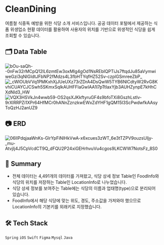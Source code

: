 # CleanDining
여름철 식중독 예방을 위한 식당 소개 서비스입니다. 공공 데이터 포털에서 제공하는 식품 위생업소 현황 데이터를 활용하여 사용자의 위치를 기반으로 위생적인 식당을 쉽게 조회할 수 있습니다.

## 🗂️ Data Table
![bOu-saQh--0nFw32rMCpQ12lL6zmtEw3oxMlg4gOd1NsREbIQPTiJs7ftqdJu85aVymwiweGzi3qNIGIdtJFbNP2fMdzs4L3fbHTYqfHZ52Sv-czplGSmreeZbP_](https://github.com/Eunice991217/CleanDining-Server-ToyProject/assets/101406317/2a7bbb9b-ac35-4065-bed0-011980254bea)
![_cWlOUbVVq1PMKxhXjJUeUXz73rZDrA4DsQwW5TYB6NlCdtyW2RvG8KvhiCUAYCJCSwh5SKmxSqlkAUHFFlaGwIAA1l7pTtIaxYjb3AUHZynpE7kHhCXdNId3_HW](https://github.com/Eunice991217/CleanDining-Server-ToyProject/assets/101406317/406975fd-3b4c-44c4-bb9f-68ca75064316)
![VQX3HSVkJn4wwb59-OS2qsXJKkftyruGF4s9bfoTXi8GszhLstlv-9rXlRRPZi1XPr64HfMCr0hANnZznzkwEWxZdYHF1gQM15I3ScPwdwfkAAsyToQzHJ2anUZ9](https://github.com/Eunice991217/CleanDining-Server-ToyProject/assets/101406317/e7089122-156c-433f-a5a6-adefd84d0c2b)

## 📷 ERD
![06IIPdqjaaWnKs-GlrYpFiNlHkVwA-x6xcues3zWT_6e3tTZPV9ouzsUIjy-_mu-AtvjIj4J5CpVcdCT9Q_dFQU2P24xiGEHrhvuVu4cgos9LKCWW7NotsFz_8S0](https://github.com/Eunice991217/CleanDining-Server-ToyProject/assets/101406317/bf410514-fb67-4e21-9bee-d720d5b56077)

## 📝 Summary  

- 전체 데이터는 4,491개의 데이터를 가져왔고, 식당 상세 정보 Table인 FoodInfo와 식당의 위치를 저장하는 Table인 LocationInfo로 나누었습니다.
- 식당 상세 정보를 보여주는 Table에는 식당의 이름과 업태명(type)으로 분리되어 있습니다.
- FoodInfo에서 해당 식당에 맞는 위도, 경도, 주소값을 가져와야 했으므로 LocationInfo의 기본키를 외래키로 지정했습니다.

## 🛠️ Tech Stack

 `Spring`  `iOS` `Swift` `Figma`  `Mysql` `Java`
 
